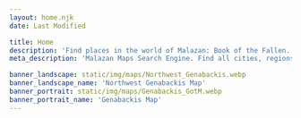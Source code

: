 ```yaml
---
layout: home.njk
date: Last Modified

title: Home
description: 'Find places in the world of Malazan: Book of the Fallen.'
meta_description: 'Malazan Maps Search Engine. Find all cities, regions & continents mentioned in the books of the "Malazan: Book of the Fallen series" as well as in the other novels from the Malazan world.'

banner_landscape: static/img/maps/Northwest_Genabackis.webp
banner_landscape_name: 'Northwest Genabackis Map'
banner_portrait: static/img/maps/Genabackis_GotM.webp
banner_portrait_name: 'Genabackis Map'
---
```

